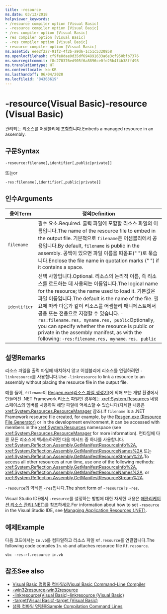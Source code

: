 ```yaml
---
title: -resource
ms.date: 03/13/2018
helpviewer_keywords:
- /resource compiler option [Visual Basic]
- -resource compiler option [Visual Basic]
- /res compiler option [Visual Basic]
- res compiler option [Visual Basic]
- -res compiler option [Visual Basic]
- resource compiler option [Visual Basic]
ms.assetid: eee2f227-91f2-4f2b-a9d6-1c51c5320858
ms.openlocfilehash: cf9fe8dae0d35df694891633a6e3cf950bfb7376
ms.sourcegitcommit: f8c270376ed905f6a8896ce0fe25b4f4b38ff498
ms.translationtype: HT
ms.contentlocale: ko-KR
ms.lasthandoff: 06/04/2020
ms.locfileid: "84363619"
---
```

# <a name="-resource-visual-basic"></a><span data-ttu-id="59579-102">-resource(Visual Basic)</span><span class="sxs-lookup"><span data-stu-id="59579-102">-resource (Visual Basic)</span></span>
<span data-ttu-id="59579-103">관리되는 리소스를 어셈블리에 포함합니다.</span><span class="sxs-lookup"><span data-stu-id="59579-103">Embeds a managed resource in an assembly.</span></span>  
  
## <a name="syntax"></a><span data-ttu-id="59579-104">구문</span><span class="sxs-lookup"><span data-stu-id="59579-104">Syntax</span></span>  
  
```console  
-resource:filename[,identifier[,public|private]]  
```

<span data-ttu-id="59579-105">또는</span><span class="sxs-lookup"><span data-stu-id="59579-105">or</span></span>  

```console
-res:filename[,identifier[,public|private]]  
```  
  
## <a name="arguments"></a><span data-ttu-id="59579-106">인수</span><span class="sxs-lookup"><span data-stu-id="59579-106">Arguments</span></span>  
  
|<span data-ttu-id="59579-107">용어</span><span class="sxs-lookup"><span data-stu-id="59579-107">Term</span></span>|<span data-ttu-id="59579-108">정의</span><span class="sxs-lookup"><span data-stu-id="59579-108">Definition</span></span>|  
|---|---|  
|`filename`|<span data-ttu-id="59579-109">필수 요소.</span><span class="sxs-lookup"><span data-stu-id="59579-109">Required.</span></span> <span data-ttu-id="59579-110">출력 파일에 포함할 리소스 파일의 이름입니다.</span><span class="sxs-lookup"><span data-stu-id="59579-110">The name of the resource file to embed in the output file.</span></span> <span data-ttu-id="59579-111">기본적으로 `filename`은 어셈블리에서 공용입니다.</span><span class="sxs-lookup"><span data-stu-id="59579-111">By default, `filename` is public in the assembly.</span></span> <span data-ttu-id="59579-112">공백이 있으면 파일 이름을 따옴표(" ")로 묶습니다.</span><span class="sxs-lookup"><span data-stu-id="59579-112">Enclose the file name in quotation marks (" ") if it contains a space.</span></span>|  
|`identifier`|<span data-ttu-id="59579-113">선택 사항입니다.</span><span class="sxs-lookup"><span data-stu-id="59579-113">Optional.</span></span> <span data-ttu-id="59579-114">리소스의 논리적 이름, 즉 리소스를 로드하는 데 사용되는 이름입니다.</span><span class="sxs-lookup"><span data-stu-id="59579-114">The logical name for the resource; the name used to load it.</span></span> <span data-ttu-id="59579-115">기본값은 파일 이름입니다.</span><span class="sxs-lookup"><span data-stu-id="59579-115">The default is the name of the file.</span></span> <span data-ttu-id="59579-116">필요에 따라 다음과 같이 리소스를 어셈블리 매니페스트에서 공용 또는 전용으로 지정할 수 있습니다. `-res:filename.res, myname.res, public`</span><span class="sxs-lookup"><span data-stu-id="59579-116">Optionally, you can specify whether the resource is public or private in the assembly manifest, as with the following: `-res:filename.res, myname.res, public`</span></span>|  
  
## <a name="remarks"></a><span data-ttu-id="59579-117">설명</span><span class="sxs-lookup"><span data-stu-id="59579-117">Remarks</span></span>  
 <span data-ttu-id="59579-118">리소스 파일을 출력 파일에 배치하지 않고 어셈블리에 리소스를 연결하려면 `-linkresource`를 사용합니다.</span><span class="sxs-lookup"><span data-stu-id="59579-118">Use `-linkresource` to link a resource to an assembly without placing the resource file in the output file.</span></span>  
  
 <span data-ttu-id="59579-119">예를 들어, `filename`이 [Resgen.exe(리소스 파일 생성기)](../../../framework/tools/resgen-exe-resource-file-generator.md)에 의해 또는 개발 환경에서 만들어진 .NET Framework 리소스 파일인 경우에는 <xref:System.Resources> 네임스페이스의 멤버를 사용하여 해당 파일에 액세스할 수 있습니다(자세한 내용은 <xref:System.Resources.ResourceManager> 참조).</span><span class="sxs-lookup"><span data-stu-id="59579-119">If `filename` is a .NET Framework resource file created, for example, by the [Resgen.exe (Resource File Generator)](../../../framework/tools/resgen-exe-resource-file-generator.md) or in the development environment, it can be accessed with members in the <xref:System.Resources> namespace (see <xref:System.Resources.ResourceManager> for more information).</span></span> <span data-ttu-id="59579-120">런타임에 다른 모든 리소스에 액세스하려면 다음 메서드 중 하나를 사용합니다. <xref:System.Reflection.Assembly.GetManifestResourceInfo%2A>, <xref:System.Reflection.Assembly.GetManifestResourceNames%2A> 또는 <xref:System.Reflection.Assembly.GetManifestResourceStream%2A>.</span><span class="sxs-lookup"><span data-stu-id="59579-120">To access all other resources at run time, use one of the following methods: <xref:System.Reflection.Assembly.GetManifestResourceInfo%2A>, <xref:System.Reflection.Assembly.GetManifestResourceNames%2A>, or <xref:System.Reflection.Assembly.GetManifestResourceStream%2A>.</span></span>  
  
 <span data-ttu-id="59579-121">`-resource`의 약식은 `-res`입니다.</span><span class="sxs-lookup"><span data-stu-id="59579-121">The short form of `-resource` is `-res`.</span></span>  
  
 <span data-ttu-id="59579-122">Visual Studio IDE에서 `-resource`를 설정하는 방법에 대한 자세한 내용은 [애플리케이션 리소스 관리(.NET)](/visualstudio/ide/managing-application-resources-dotnet)를 참조하세요.</span><span class="sxs-lookup"><span data-stu-id="59579-122">For information about how to set `-resource` in the Visual Studio IDE, see [Managing Application Resources (.NET)](/visualstudio/ide/managing-application-resources-dotnet).</span></span>  
  
## <a name="example"></a><span data-ttu-id="59579-123">예제</span><span class="sxs-lookup"><span data-stu-id="59579-123">Example</span></span>  
 <span data-ttu-id="59579-124">다음 코드에서는 `In.vb`를 컴파일하고 리소스 파일 `Rf.resource`를 연결합니다.</span><span class="sxs-lookup"><span data-stu-id="59579-124">The following code compiles `In.vb` and attaches resource file `Rf.resource`.</span></span>  
  
```console
vbc -res:rf.resource in.vb  
```  
  
## <a name="see-also"></a><span data-ttu-id="59579-125">참조</span><span class="sxs-lookup"><span data-stu-id="59579-125">See also</span></span>

- [<span data-ttu-id="59579-126">Visual Basic 명령줄 컴파일러</span><span class="sxs-lookup"><span data-stu-id="59579-126">Visual Basic Command-Line Compiler</span></span>](index.md)
- [<span data-ttu-id="59579-127">-win32resource</span><span class="sxs-lookup"><span data-stu-id="59579-127">-win32resource</span></span>](win32resource.md)
- [<span data-ttu-id="59579-128">-linkresource(Visual Basic)</span><span class="sxs-lookup"><span data-stu-id="59579-128">-linkresource (Visual Basic)</span></span>](linkresource.md)
- [<span data-ttu-id="59579-129">-target(Visual Basic)</span><span class="sxs-lookup"><span data-stu-id="59579-129">-target (Visual Basic)</span></span>](target.md)
- [<span data-ttu-id="59579-130">샘플 컴파일 명령줄</span><span class="sxs-lookup"><span data-stu-id="59579-130">Sample Compilation Command Lines</span></span>](sample-compilation-command-lines.md)

